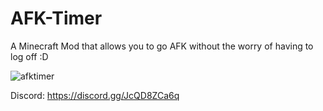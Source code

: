 # AFK-Timer
A Minecraft Mod that allows you to go AFK without the worry of having to log off :D

![afktimer](https://user-images.githubusercontent.com/79672176/126012939-4035cf7b-bdd9-4141-9ec6-bd66a2cf2022.png)

Discord: https://discord.gg/JcQD8ZCa6q
